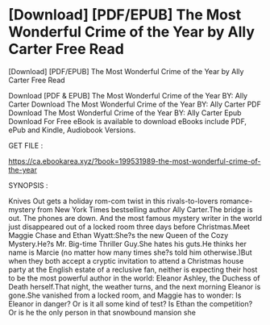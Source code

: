 # [Download] [PDF/EPUB] The Most Wonderful Crime of the Year by Ally Carter Free Read
[Download] [PDF/EPUB] The Most Wonderful Crime of the Year by Ally Carter Free Read

Download [PDF & EPUB] The Most Wonderful Crime of the Year BY: Ally Carter Download The Most Wonderful Crime of the Year BY: Ally Carter PDF Download The Most Wonderful Crime of the Year BY: Ally Carter Epub Download For Free eBook is available to download eBooks include PDF, ePub and Kindle, Audiobook Versions.

GET FILE :

https://ca.ebookarea.xyz/?book=199531989-the-most-wonderful-crime-of-the-year

SYNOPSIS : 

Knives Out gets a holiday rom-com twist in this rivals-to-lovers romance-mystery from New York Times bestselling author Ally Carter.The bridge is out. The phones are down. And the most famous mystery writer in the world just disappeared out of a locked room three days before Christmas.Meet Maggie Chase and Ethan Wyatt:She?s the new Queen of the Cozy Mystery.He?s Mr. Big-time Thriller Guy.She hates his guts.He thinks her name is Marcie (no matter how many times she?s told him otherwise.)But when they both accept a cryptic invitation to attend a Christmas house party at the English estate of a reclusive fan, neither is expecting their host to be the most powerful author in the world: Eleanor Ashley, the Duchess of Death herself.That night, the weather turns, and the next morning Eleanor is gone.She vanished from a locked room, and Maggie has to wonder: Is Eleanor in danger? Or is it all some kind of test? Is Ethan the competition? Or is he the only person in that snowbound mansion she 
